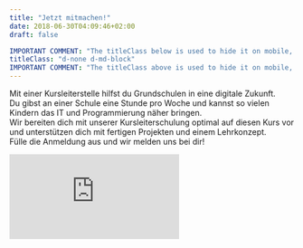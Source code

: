 ```yaml
---
title: "Jetzt mitmachen!"
date: 2018-06-30T04:09:46+02:00
draft: false

IMPORTANT COMMENT: "The titleClass below is used to hide it on mobile, take too much space."
titleClass: "d-none d-md-block"
IMPORTANT COMMENT: "The titleClass above is used to hide it on mobile, take too much space."
---
```


<div class="row">
    <div class="col-12 col-md-8 offset-md-2">
        <p>
       Mit einer Kursleiterstelle hilfst du Grundschulen in eine digitale Zukunft.<br>
       Du gibst an einer Schule eine Stunde pro Woche und kannst so vielen Kindern das IT und Programmierung näher bringen.<br>
       Wir bereiten dich mit unserer Kursleiterschulung optimal auf diesen Kurs vor und unterstützen dich mit fertigen Projekten und einem Lehrkonzept.<br>
       Fülle die Anmeldung aus und wir melden uns bei dir!
       </p>
    </div>
</div>
<div class="embed-responsive embed-responsive-custom"">
<iframe class="embed-responsive-item" src="https://docs.google.com/forms/d/e/1FAIpQLSeszq1FiRIn3tiGj-JmoUw0nZxA7n9ovYkpLgI6NNuKD9zHFA/viewform?embedded=true&hl=de"
 frameborder="0" marginheight="0" marginwidth="0">Wird geladen...</iframe>
</div>
</div>
